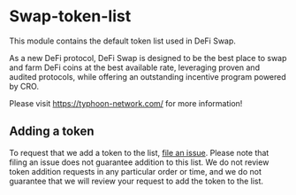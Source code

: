 # Swap-token-list


This module contains the default token list used in DeFi Swap.

As a new DeFi protocol, DeFi Swap is designed to be the best place to swap and farm DeFi coins at the best available rate, leveraging proven and audited protocols, while offering an outstanding incentive program powered by CRO.

Please visit https://typhoon-network.com/ for more information!


## Adding a token

To request that we add a token to the list, 
[file an issue](https://github.com/crypto-com/swap-token-list/issues/new?assignees=&labels=token+request&template=token-request.md&title=Add+%7BTOKEN_SYMBOL%7D%3A+%7BTOKEN_NAME%7D). Please note that filing an issue does not guarantee addition to this list. We do not review token addition requests in any particular order or time, and we do not guarantee that we will review your request to add the token to the list.
